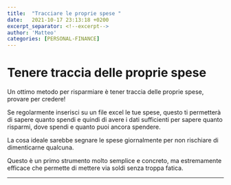 ```yaml
---
title:  "Tracciare le proprie spese "
date:   2021-10-17 23:13:18 +0200
excerpt_separator: <!--excerpt-->
author: 'Matteo'
categories: [PERSONAL-FINANCE]
---
```


<!--excerpt-->
# Tenere traccia delle proprie spese


Un ottimo metodo per risparmiare è tener traccia delle proprie spese, provare per credere!

Se regolarmente inserisci su un file excel le tue spese, questo ti permetterà di sapere quanto spendi e quindi di avere i dati sufficienti per sapere quanto risparmi, dove spendi e quanto puoi ancora spendere.

La cosa ideale sarebbe segnare le spese giornalmente per non rischiare di dimenticarne qualcuna.

Questo è un primo strumento molto semplice e concreto, ma estremamente efficace che permette di mettere via soldi senza troppa fatica.






---
